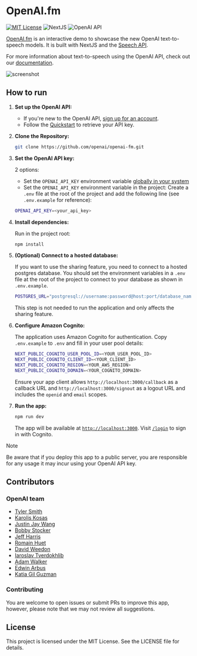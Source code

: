 # OpenAI.fm

[![MIT License](https://img.shields.io/badge/License-MIT-green.svg)](LICENSE)
![NextJS](https://img.shields.io/badge/Built_with-NextJS-blue)
![OpenAI API](https://img.shields.io/badge/Powered_by-OpenAI_API-orange)

[OpenAI.fm](https://openai.fm) is an interactive demo to showcase the new OpenAI text-to-speech models.
It is built with NextJS and the [Speech API](https://platform.openai.com/docs/api-reference/audio/createSpeech).

For more information about text-to-speech using the OpenAI API, check out our [documentation](https://platform.openai.com/docs/guides/text-to-speech).

![screenshot](./public/screenshot.jpg)

## How to run

1. **Set up the OpenAI API:**

   - If you're new to the OpenAI API, [sign up for an account](https://platform.openai.com/signup).
   - Follow the [Quickstart](https://platform.openai.com/docs/quickstart) to retrieve your API key.

2. **Clone the Repository:**

   ```bash
   git clone https://github.com/openai/openai-fm.git
   ```

3. **Set the OpenAI API key:**

   2 options:

   - Set the `OPENAI_API_KEY` environment variable [globally in your system](https://platform.openai.com/docs/libraries#create-and-export-an-api-key)
   - Set the `OPENAI_API_KEY` environment variable in the project: Create a `.env` file at the root of the project and add the following line (see `.env.example` for reference):

   ```bash
   OPENAI_API_KEY=<your_api_key>
   ```

4. **Install dependencies:**

   Run in the project root:

   ```bash
   npm install
   ```

5. **(Optional) Connect to a hosted database:**

   If you want to use the sharing feature, you need to connect to a hosted postgres database.
   You should set the environment variables in a `.env` file at the root of the project to connect to your database as shown in `.env.example`.

   ```bash
   POSTGRES_URL="postgresql://username:password@host:port/database_name"
   ```

   This step is not needed to run the application and only affects the sharing feature.

6. **Configure Amazon Cognito:**

   The application uses Amazon Cognito for authentication. Copy `.env.example`
   to `.env` and fill in your user pool details:

   ```bash
   NEXT_PUBLIC_COGNITO_USER_POOL_ID=<YOUR_USER_POOL_ID>
   NEXT_PUBLIC_COGNITO_CLIENT_ID=<YOUR_CLIENT_ID>
   NEXT_PUBLIC_COGNITO_REGION=<YOUR_AWS_REGION>
   NEXT_PUBLIC_COGNITO_DOMAIN=<YOUR_COGNITO_DOMAIN>
   ```

   Ensure your app client allows `http://localhost:3000/callback` as a callback
   URL and `http://localhost:3000/signout` as a logout URL and includes the
   `openid` and `email` scopes.

7. **Run the app:**

   ```bash
   npm run dev
   ```

   The app will be available at [`http://localhost:3000`](http://localhost:3000).
   Visit [`/login`](http://localhost:3000/login) to sign in with Cognito.

> [!NOTE]  
> Be aware that if you deploy this app to a public server, you are responsible for any usage it may incur using your OpenAI API key.

## Contributors

### OpenAI team

- [Tyler Smith](https://github.com/tylersmith-openai)
- [Karolis Kosas](https://github.com/karoliskosas)
- [Justin Jay Wang](https://github.com/justinjaywang)
- [Bobby Stocker](https://github.com/stocker-openai)
- [Jeff Harris](https://github.com/jeffsharris)
- [Romain Huet](https://github.com/romainhuet)
- [David Weedon](https://github.com/weedon-openai)
- [Iaroslav Tverdokhlib](https://github.com/itv-openai)
- [Adam Walker](https://github.com/awalker-openai)
- [Edwin Arbus](https://x.com/edwinarbus)
- [Katia Gil Guzman](https://github.com/katia-openai)

### Contributing

You are welcome to open issues or submit PRs to improve this app, however, please note that we may not review all suggestions.

## License

This project is licensed under the MIT License. See the LICENSE file for details.
